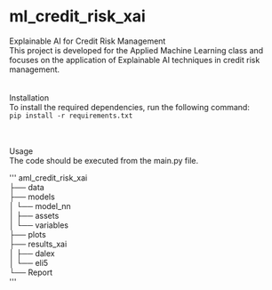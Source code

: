 # ml_credit_risk_xai
 
Explainable AI for Credit Risk Management <br>
This project is developed for the Applied Machine Learning class and focuses on the application of Explainable AI techniques in credit risk management.<br>
<br><br>
Installation<br>
To install the required dependencies, run the following command:<br>
`pip install -r requirements.txt`

<br><br>
Usage<br>
The code should be executed from the main.py file.<br>

'''
aml_credit_risk_xai<br>
├── data<br>
├── models<br>
│   └── model_nn<br>
│       ├── assets<br>
│       └── variables<br>
├── plots<br>
├── results_xai<br>
│   ├── dalex<br>
│   └── eli5<br>
└── Report<br>
'''